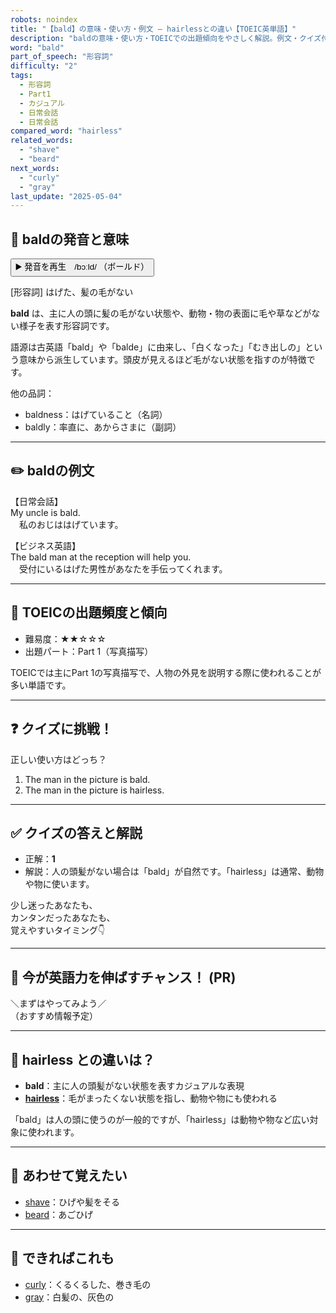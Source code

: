 ```yaml
---
robots: noindex
title: "【bald】の意味・使い方・例文 ― hairlessとの違い【TOEIC英単語】"
description: "baldの意味・使い方・TOEICでの出題傾向をやさしく解説。例文・クイズ付きでhairlessとの違いもわかりやすく学べます。"
word: "bald"
part_of_speech: "形容詞"
difficulty: "2"
tags:
  - 形容詞
  - Part1
  - カジュアル
  - 日常会話
  - 日常会話
compared_word: "hairless"
related_words:
  - "shave"
  - "beard"
next_words:
  - "curly"
  - "gray"
last_update: "2025-05-04"
---
```


## 🔰 baldの発音と意味

<button class="play-audio" onclick="playTTS('bald')">
  <span class="play-audio-main">
    ▶️ 発音を再生　/bɔːld/
  </span>
  <span class="play-audio-sub">
    （ボールド）
  </span>
</button>

[形容詞] はげた、髪の毛がない

**bald** は、主に人の頭に髪の毛がない状態や、動物・物の表面に毛や草などがない様子を表す形容詞です。

語源は古英語「bald」や「balde」に由来し、「白くなった」「むき出しの」という意味から派生しています。頭皮が見えるほど毛がない状態を指すのが特徴です。

他の品詞：  
- baldness：はげていること（名詞）
- baldly：率直に、あからさまに（副詞）

---

## ✏️ baldの例文

【日常会話】  
My uncle is bald.  
　私のおじははげています。

【ビジネス英語】  
The bald man at the reception will help you.  
　受付にいるはげた男性があなたを手伝ってくれます。

---

## 🎯 TOEICの出題頻度と傾向

- 難易度：★★☆☆☆
- 出題パート：Part 1（写真描写）

TOEICでは主にPart 1の写真描写で、人物の外見を説明する際に使われることが多い単語です。

---

## ❓ クイズに挑戦！

正しい使い方はどっち？

1. The man in the picture is bald.  
2. The man in the picture is hairless.

---

## ✅ クイズの答えと解説

- 正解：**1**
- 解説：人の頭髪がない場合は「bald」が自然です。「hairless」は通常、動物や物に使います。

少し迷ったあなたも、  
カンタンだったあなたも、  
覚えやすいタイミング👇️

---

## 🚀 今が英語力を伸ばすチャンス！ (PR)

<div class="info-center">
＼まずはやってみよう／<br>  
（おすすめ情報予定）
</div>

---

## 🤔  hairless との違いは？

- **bald**：主に人の頭髪がない状態を表すカジュアルな表現
- **[hairless](/word/hairless)**：毛がまったくない状態を指し、動物や物にも使われる

「bald」は人の頭に使うのが一般的ですが、「hairless」は動物や物など広い対象に使われます。

---

## 🧩 あわせて覚えたい

- [shave](/word/shave)：ひげや髪をそる
- [beard](/word/beard)：あごひげ

---

## 📖 できればこれも

- [curly](/word/curly)：くるくるした、巻き毛の
- [gray](/word/gray)：白髪の、灰色の

<!-- cvid: aid31_bid08 -->

